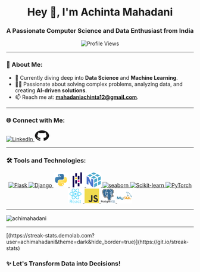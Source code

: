 <h1 align="center">Hey 👋, I'm Achinta Mahadani</h1>
<h3 align="center">A Passionate Computer Science and Data Enthusiast from India</h3>

<p align="center">
  <img src="https://komarev.com/ghpvc/?username=achimahadani&label=Profile%20Views&color=0e75b6&style=flat" alt="Profile Views" />
</p>

---

### 🌟 About Me:
- 🌱 Currently diving deep into **Data Science** and **Machine Learning**.  
- 👨‍💻 Passionate about solving complex problems, analyzing data, and creating **AI-driven solutions**.  
- 📫 Reach me at: **mahadaniachinta12@gmail.com**.  

---


### 🌐 Connect with Me:
<p align="left">
  <a href="https://www.linkedin.com/in/achinta-mahadani-5324b8295/" target="_blank">
    <img src="https://raw.githubusercontent.com/rahuldkjain/github-profile-readme-generator/master/src/images/icons/Social/linked-in-alt.svg" alt="LinkedIn" height="30" width="40" />
  </a>
  <a href="https://github.com/achimahadani" target="_blank">
    <img src="https://raw.githubusercontent.com/devicons/devicon/master/icons/github/github-original.svg" alt="GitHub" height="30" width="40" />
  </a>
</p>

---

### 🛠️ Tools and Technologies:
<p align="center">
  <a href="https://flask.palletsprojects.com/" target="_blank">
    <img src="https://upload.wikimedia.org/wikipedia/commons/3/3c/Flask_logo.svg" alt="Flask" width="40" height="40" />
  </a>
  <a href="https://www.djangoproject.com/" target="_blank">
    <img src="https://static.djangoproject.com/img/logos/django-logo-negative.svg" alt="Django" width="40" height="40" />
  </a>
  <a href="https://www.python.org" target="_blank">
    <img src="https://raw.githubusercontent.com/devicons/devicon/master/icons/python/python-original.svg" alt="Python" width="40" height="40" />
  </a>
  <a href="https://pandas.pydata.org/" target="_blank">
    <img src="https://raw.githubusercontent.com/devicons/devicon/2ae2a900d2f041da66e950e4d48052658d850630/icons/pandas/pandas-original.svg" alt="Pandas" width="40" height="40" />
  </a>
  <a href="https://numpy.org/" target="_blank">
    <img src="https://raw.githubusercontent.com/devicons/devicon/master/icons/numpy/numpy-original.svg" alt="NumPy" width="40" height="40" />
  </a>
  <a href="https://seaborn.pydata.org/" target="_blank" rel="noreferrer"> <img src="https://seaborn.pydata.org/_images/logo-mark-lightbg.svg" alt="seaborn" width="40" height="40"/>
  <a href="https://scikit-learn.org/" target="_blank">
    <img src="https://upload.wikimedia.org/wikipedia/commons/0/05/Scikit_learn_logo_small.svg" alt="Scikit-learn" width="40" height="40" />
  </a>
  <a href="https://pytorch.org/" target="_blank">
    <img src="https://www.vectorlogo.zone/logos/pytorch/pytorch-icon.svg" alt="PyTorch" width="40" height="40" />
  </a>
  <a href="https://reactjs.org/" target="_blank">
    <img src="https://raw.githubusercontent.com/devicons/devicon/master/icons/react/react-original-wordmark.svg" alt="React" width="40" height="40" />
  </a>
  <a href="https://developer.mozilla.org/en-US/docs/Web/JavaScript" target="_blank">
    <img src="https://raw.githubusercontent.com/devicons/devicon/master/icons/javascript/javascript-original.svg" alt="JavaScript" width="40" height="40" />
  </a>
  <a href="https://www.postgresql.org/" target="_blank">
    <img src="https://raw.githubusercontent.com/devicons/devicon/master/icons/postgresql/postgresql-original-wordmark.svg" alt="PostgreSQL" width="40" height="40" />
  </a>
  <a href="https://www.mysql.com/" target="_blank">
    <img src="https://raw.githubusercontent.com/devicons/devicon/master/icons/mysql/mysql-original-wordmark.svg" alt="MySQL" width="40" height="40" />
  </a>
</p>

---


<p>
  <img src="https://github-readme-stats.vercel.app/api/top-langs?username=achimahadani&show_icons=true&locale=en&layout=compact" alt="achimahadani" />
</p>

---


<p>
  [(https://streak-stats.demolab.com?user=achimahadani&theme=dark&hide_border=true)](https://git.io/streak-stats)
</p>




### ✨ Let's Transform Data into Decisions!
